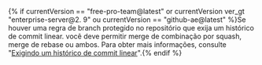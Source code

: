 {% if currentVersion == "free-pro-team@latest" or currentVersion ver_gt "enterprise-server@2. 9" ou currentVersion == "github-ae@latest" %}Se houver uma regra de branch protegido no repositório que exija um histórico de commit linear. você deve permitir merge de combinação por squash, merge de rebase ou ambos. Para obter mais informações, consulte "[Exigindo um histórico de commit linear](/github/administering-a-repository/requiring-a-linear-commit-history)".{% endif %}

